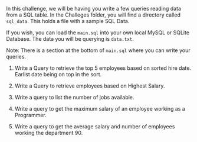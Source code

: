 In this challenge, we will be having you write a few queries reading data from a SQL table. In the Challeges folder, you will find a directory called `sql_data`. This holds a file with a sample SQL Data. 

If you wish, you can load the `main.sql` into your own local MySQL or SQLite Database. The data you will be querying is `data.txt`. 

Note: There is a section at the bottom of `main.sql` where you can write your queries. 

1) Write a Query to retrieve the top 5 employees based on sorted hire date. Earlist date being on top in the sort. 

2) Write a Query to retrieve employees based on Highest Salary. 

3) Write a query to list the number of jobs available.

4) Write a query to get the maximum salary of an employee working as a Programmer.

5) Write a query to get the average salary and number of employees working the department 90.